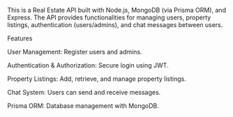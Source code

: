 This is a Real Estate API built with Node.js, MongoDB (via Prisma ORM), and Express. The API provides functionalities for managing users, property listings, authentication (users/admins), and chat messages between users.

Features

User Management: Register users and admins.

Authentication & Authorization: Secure login using JWT.

Property Listings: Add, retrieve, and manage property listings.

Chat System: Users can send and receive messages.

Prisma ORM: Database management with MongoDB.
